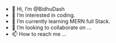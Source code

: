 - 👋 Hi, I’m @BidhuDash
- 👀 I’m interested in coding. 
- 🌱 I’m currently learning MERN full Stack.
- 💞️ I’m looking to collaborate on ...
- 📫 How to reach me ...

<!---
BidhuDash/BidhuDash is a ✨ special ✨ repository because its `README.md` (this file) appears on your GitHub profile.
You can click the Preview link to take a look at your changes.
--->
